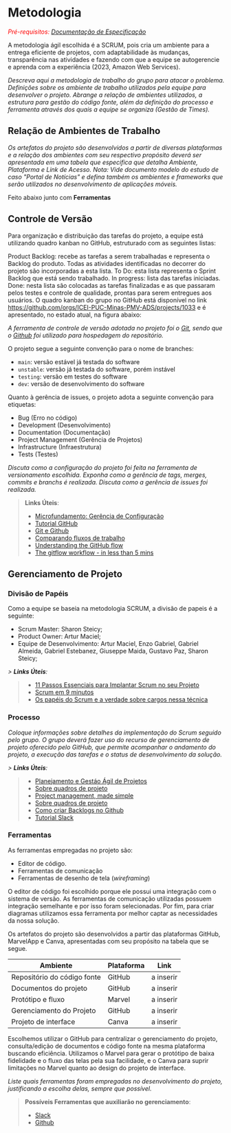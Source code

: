 
# Metodologia

_<span style="color:red">Pré-requisitos: <a href="2-Especificação do Projeto.md"> Documentação de Especificação</a></span>_

A metodologia ágil escolhida é a SCRUM, pois cria um ambiente para a entrega eficiente de projetos, com adaptabilidade às mudanças, transparência nas atividades e fazendo com que a equipe se autogerencie e aprenda com a experiência (2023, Amazon Web Services). 

_Descreva aqui a metodologia de trabalho do grupo para atacar o problema. Definições sobre os ambiente de trabalho utilizados pela  equipe para desenvolver o projeto. Abrange a relação de ambientes utilizados, a estrutura para gestão do código fonte, além da definição do processo e ferramenta através dos quais a equipe se organiza (Gestão de Times)._

## Relação de Ambientes de Trabalho

_Os artefatos do projeto são desenvolvidos a partir de diversas plataformas e a relação dos ambientes com seu respectivo propósito deverá ser apresentada em uma tabela que especifica que detalha Ambiente, Plataforma e Link de Acesso. 
Nota: Vide documento modelo do estudo de caso "Portal de Notícias" e defina também os ambientes e frameworks que serão utilizados no desenvolvimento de aplicações móveis._ 

Feito abaixo junto com **Ferramentas**

## Controle de Versão

Para organização e distribuição das tarefas do projeto, a equipe está utilizando quadro kanban no GitHub, estruturado com as seguintes listas:

Product Backlog: recebe as tarefas a serem trabalhadas e representa o Backlog do produto. Todas as atividades identificadas no decorrer do projeto são incorporadas a esta lista.
To Do: esta lista representa o Sprint Backlog que está sendo trabalhado.
In progress: lista das tarefas iniciadas.
Done: nesta lista são colocadas as tarefas finalizadas e as que passaram pelos testes e controle de qualidade, prontas para serem entregues aos usuários.
O quadro kanban do grupo no GitHub está disponível no link https://github.com/orgs/ICEI-PUC-Minas-PMV-ADS/projects/1033 e é apresentado, no estado atual, na figura abaixo:


_A ferramenta de controle de versão adotada no projeto foi o
[Git](https://git-scm.com/), sendo que o [Github](https://github.com)
foi utilizado para hospedagem do repositório._

O projeto segue a seguinte convenção para o nome de branches:

- `main`: versão estável já testada do software
- `unstable`: versão já testada do software, porém instável
- `testing`: versão em testes do software
- `dev`: versão de desenvolvimento do software

Quanto à gerência de issues, o projeto adota a seguinte convenção para
etiquetas:

* Bug (Erro no código)
* Development (Desenvolvimento)
* Documentation (Documentação)
* Project Management (Gerência de Projetos)
* Infrastructure (Infraestrutura)
* Tests (Testes)

_Discuta como a configuração do projeto foi feita na ferramenta de versionamento escolhida. Exponha como a gerência de tags, merges, commits e branchs é realizada. Discuta como a gerência de issues foi realizada._

> **Links Úteis**:
> - [Microfundamento: Gerência de Configuração](https://pucminas.instructure.com/courses/87878/)
> - [Tutorial GitHub](https://guides.github.com/activities/hello-world/)
> - [Git e Github](https://www.youtube.com/playlist?list=PLHz_AreHm4dm7ZULPAmadvNhH6vk9oNZA)
>  - [Comparando fluxos de trabalho](https://www.atlassian.com/br/git/tutorials/comparing-workflows)
> - [Understanding the GitHub flow](https://guides.github.com/introduction/flow/)
> - [The gitflow workflow - in less than 5 mins](https://www.youtube.com/watch?v=1SXpE08hvGs)

## Gerenciamento de Projeto

### Divisão de Papéis

Como a equipe se baseia na metodologia SCRUM, a divisão de papeis é a seguinte:
- Scrum Master: Sharon Steicy;
- Product Owner: Artur Maciel;
- Equipe de Desenvolvimento: Artur Maciel, Enzo Gabriel, Gabriel Almeida, Gabriel Estebanez, Giuseppe Maida, Gustavo Paz, Sharon Steicy;

_> **Links Úteis**:_
> - [11 Passos Essenciais para Implantar Scrum no seu Projeto](https://mindmaster.com.br/scrum-11-passos/)
> - [Scrum em 9 minutos](https://www.youtube.com/watch?v=XfvQWnRgxG0)
> - [Os papéis do Scrum e a verdade sobre cargos nessa técnica](https://www.atlassian.com/br/agile/scrum/roles)

### Processo



_Coloque  informações sobre detalhes da implementação do Scrum seguido pelo grupo. O grupo deverá fazer uso do recurso de gerenciamento de projeto oferecido pelo GitHub, que permite acompanhar o andamento do projeto, a execução das tarefas e o status de desenvolvimento da solução._
 
_> **Links Úteis**:_
> - [Planejamento e Gestáo Ágil de Projetos](https://pucminas.instructure.com/courses/87878/pages/unidade-2-tema-2-utilizacao-de-ferramentas-para-controle-de-versoes-de-software)
> - [Sobre quadros de projeto](https://docs.github.com/pt/issues/organizing-your-work-with-project-boards/managing-project-boards/about-project-boards)
> - [Project management, made simple](https://github.com/features/project-management/)
> - [Sobre quadros de projeto](https://docs.github.com/pt/github/managing-your-work-on-github/about-project-boards)
> - [Como criar Backlogs no Github](https://www.youtube.com/watch?v=RXEy6CFu9Hk)
> - [Tutorial Slack](https://slack.com/intl/en-br/)

### Ferramentas

As ferramentas empregadas no projeto são:

- Editor de código.
- Ferramentas de comunicação
- Ferramentas de desenho de tela (_wireframing_)

O editor de código foi escolhido porque ele possui uma integração com o sistema de versão. As ferramentas de comunicação utilizadas possuem integração semelhante e por isso foram selecionadas. Por fim, para criar diagramas utilizamos essa ferramenta por melhor captar as necessidades da nossa solução.

Os artefatos do projeto são desenvolvidos a partir das plataformas GitHub, MarvelApp e Canva, apresentadas com seu propósito na tabela que se segue.

| Ambiente  | Plataforma | Link |
| --------- | ---------- | ------- |
| Repositório do código fonte | GitHub  | a inserir |
| Documentos do projeto  | GitHub  | a inserir  |
| Protótipo e fluxo  | Marvel  | a inserir  |
| Gerenciamento do Projeto  | GitHub  | a inserir  |
| Projeto de interface  | Canva | a inserir  |

Escolhemos utilizar o GitHub para centralizar o gerenciamento do projeto, consulta/edição de documentos e código fonte na mesma plataforma buscando eficiência. Utilizamos o Marvel para gerar o protótipo de baixa fidelidade e o fluxo das telas pela sua facilidade, e o Canva para suprir limitações no Marvel quanto ao design do projeto de interface.

_Liste quais ferramentas foram empregadas no desenvolvimento do projeto, justificando a escolha delas, sempre que possível._
 
> **Possíveis Ferramentas que auxiliarão no gerenciamento**: 
> - [Slack](https://slack.com/)
> - [Github](https://github.com/)
